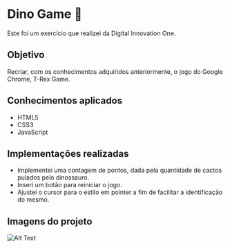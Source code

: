 # Dino Game 	:t-rex:

Este foi um exercício que realizei da Digital Innovation One. 

## Objetivo

Recriar, com os conhecimentos adquiridos anteriormente, o jogo do Google Chrome, T-Rex Game.

## Conhecimentos aplicados
 - HTML5
 - CSS3
 - JavaScript
  
 ## Implementações realizadas
  - Implementei uma contagem de pontos, dada pela quantidade de cactos pulados pelo dinossauro.
  - Inseri um botão para reiniciar o jogo.
  - Ajustei o cursor para o estilo em pointer a fim de facilitar a identificação do mesmo.
  
 ## Imagens do projeto
 
 ![Alt Text](https://media.giphy.com/media/zza14M9SURXLMhuubJ/giphy.gif)
